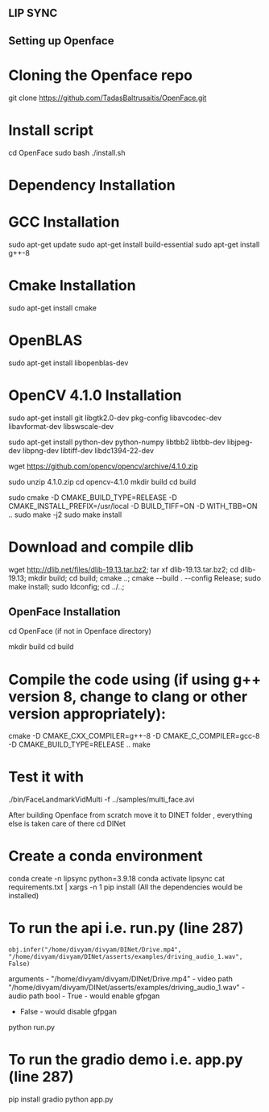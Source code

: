 ## LIP SYNC 

## Setting up Openface 

# Cloning the Openface repo 
git clone https://github.com/TadasBaltrusaitis/OpenFace.git

# Install script 
cd OpenFace 
sudo bash ./install.sh

# Dependency Installation 

# GCC Installation 
sudo apt-get update
sudo apt-get install build-essential
sudo apt-get install g++-8

# Cmake Installation 
sudo apt-get install cmake

# OpenBLAS
sudo apt-get install libopenblas-dev

# OpenCV 4.1.0 Installation 
sudo apt-get install git libgtk2.0-dev pkg-config libavcodec-dev libavformat-dev libswscale-dev

sudo apt-get install python-dev python-numpy libtbb2 libtbb-dev libjpeg-dev libpng-dev libtiff-dev libdc1394-22-dev

wget https://github.com/opencv/opencv/archive/4.1.0.zip

sudo unzip 4.1.0.zip
cd opencv-4.1.0
mkdir build
cd build

sudo cmake -D CMAKE_BUILD_TYPE=RELEASE -D CMAKE_INSTALL_PREFIX=/usr/local -D BUILD_TIFF=ON -D WITH_TBB=ON ..
sudo make -j2
sudo make install

# Download and compile dlib
wget http://dlib.net/files/dlib-19.13.tar.bz2;
tar xf dlib-19.13.tar.bz2;
cd dlib-19.13;
mkdir build;
cd build;
cmake ..;
cmake --build . --config Release;
sudo make install;
sudo ldconfig;
cd ../..;    


## OpenFace Installation 

cd OpenFace (if not in Openface directory) 

mkdir build
cd build

# Compile the code using (if using g++ version 8, change to clang or other version appropriately):
cmake -D CMAKE_CXX_COMPILER=g++-8 -D CMAKE_C_COMPILER=gcc-8 -D CMAKE_BUILD_TYPE=RELEASE ..
make

# Test it with
./bin/FaceLandmarkVidMulti -f ../samples/multi_face.avi

After building Openface from scratch move it to DINET folder , everything else is taken care of there 
cd DINet 

# Create a conda environment 
conda create -n lipsync python=3.9.18
conda activate lipsync 
cat requirements.txt | xargs -n 1 pip install
(All the dependencies would be installed)

# To run the api i.e. run.py (line 287)

```
obj.infer("/home/divyam/divyam/DINet/Drive.mp4", "/home/divyam/divyam/DINet/asserts/examples/driving_audio_1.wav", False)
```
arguments - 
"/home/divyam/divyam/DINet/Drive.mp4" - video path 
"/home/divyam/divyam/DINet/asserts/examples/driving_audio_1.wav" - audio path 
bool - True - would enable gfpgan 
- False - would disable gfpgan 

python run.py

# To run the gradio demo i.e. app.py (line 287)

pip install gradio 
python app.py